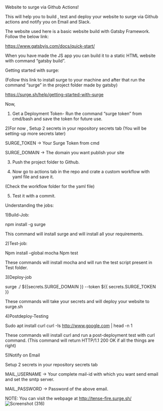 Website to surge via Github Actions!


This will help you to build , test and deploy your website to surge via Github actions and notify you on Email and Slack.

The website used here is a basic website build with Gatsby Framework. Follow the below link:

https://www.gatsbyjs.com/docs/quick-start/

When you have made the JS app you can build it to a static HTML website with command “gatsby build”.


Getting started with surge: 

(Follow this link to install surge to your machine and after that run the command “surge” in the project folder made by gatsby)

https://surge.sh/help/getting-started-with-surge

 Now,
1)	Get a Deployment Token- Run the command “surge token” from cmd/bash and save the token for future use.

2)For now , Setup 2 secrets in your repository secrets tab (You will be setting-up more secrets later)

SURGE_TOKEN -> Your Surge Token from cmd

SURGE_DOMAIN -> The domain you want publish your site

3)	Push the project folder to Github.

4) Now go to actions tab in the repo and crate a custom workflow with yaml file and save it.

(Check the workflow folder for the yaml file)

5)	Test it with a commit.


Understanding the jobs:

1)Build-Job:

npm install -g surge

This command will install surge and will install all your requirements.

2)Test-job:

Npm install –global mocha
Npm test

These commands will install mocha and will run the test script present in Test folder.

3)Deploy-job

surge ./ ${{secrets.SURGE_DOMAIN }} --token ${{ secrets.SURGE_TOKEN }}

These commands will take your secrets and will deploy your website to surge.sh

4)Postdeploy-Testing

Sudo apt install curl
curl -Is http://www.google.com | head -n 1

These commands will install curl and run a post-deployment test with curl command.
(This command will return HTTP/1.1 200 OK if all the things are right)

5)Notify on Email

Setup 2 secrets in your repository secrets tab

MAIL_USERNAME -> Your complete mail-id with which you want send email and set the smtp server.

MAIL_PASSWORD -> Password of the above email.





NOTE: You can visit the webpage at http://tense-fire.surge.sh/
![Screenshot (316)](https://user-images.githubusercontent.com/46739055/93215825-8e197c00-f784-11ea-8cd5-bbac7a0b8c3a.png)




